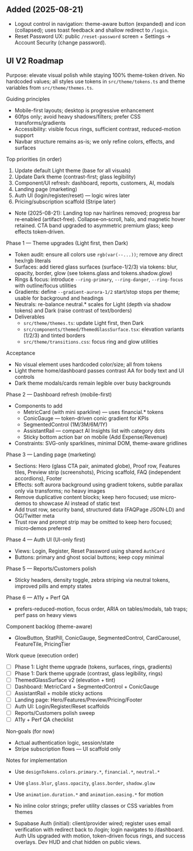 ## Added (2025-08-21)
- Logout control in navigation: theme-aware button (expanded) and icon (collapsed); uses toast feedback and shallow redirect to `/login`.
- Reset Password UX: public `/reset-password` screen + Settings → Account Security (change password).
## UI V2 Roadmap

Purpose: elevate visual polish while staying 100% theme-token driven. No hardcoded values; all styles use tokens in `src/theme/tokens.ts` and theme variables from `src/theme/themes.ts`.

Guiding principles
- Mobile-first layouts; desktop is progressive enhancement
- 60fps only; avoid heavy shadows/filters; prefer CSS transforms/gradients
- Accessibility: visible focus rings, sufficient contrast, reduced-motion support
- Navbar structure remains as-is; we only refine colors, effects, and surfaces

Top priorities (in order)
1) Update default Light theme (base for all visuals)
2) Update Dark theme (contrast-first; glass legibility)
3) Component/UI refresh: dashboard, reports, customers, AI, modals
4) Landing page (marketing)
5) Auth UI (login/register/reset) — logic wires later
6) Pricing/subscription scaffold (Stripe later)

- Note (2025-08-21): Landing top nav hairlines removed; progress bar re‑enabled (artifact‑free). Collapse‑on‑scroll, halo, and magnetic hover retained. CTA band upgraded to asymmetric premium glass; keep effects token‑driven.

Phase 1 — Theme upgrades (Light first, then Dark)
- Token audit: ensure all colors use `rgb(var(--...))`; remove any direct hex/rgb literals
- Surfaces: add tiered glass surfaces (surface-1/2/3) via tokens: blur, opacity, border, glow (see tokens.glass and tokens.shadow.glow)
- Rings & focus: introduce `--ring-primary`, `--ring-danger`, `--ring-focus` with outline/focus utilities
- Gradients: define `--gradient-aurora-1/2` start/stop stops per theme; usable for background and headings
- Neutrals: re-balance neutral.* scales for Light (depth via shadow tokens) and Dark (raise contrast of text/borders)
- Deliverables
  - `src/theme/themes.ts`: update Light first, then Dark
  - `src/components/themed/ThemedGlassSurface.tsx`: elevation variants (1/2/3) and tinted borders
  - `src/theme/transitions.css`: focus ring and glow utilities

Acceptance
- No visual element uses hardcoded color/size; all from tokens
- Light theme home/dashboard passes contrast AA for body text and UI controls
- Dark theme modals/cards remain legible over busy backgrounds

Phase 2 — Dashboard refresh (mobile-first)
- Components to add
  - MetricCard (with mini sparkline) — uses financial.* tokens
  - ConicGauge — token-driven conic gradient for KPIs
  - SegmentedControl (1M/3M/6M/1Y)
  - AssistantRail — compact AI Insights list with category dots
  - Sticky bottom action bar on mobile (Add Expense/Revenue)
- Constraints: SVG-only sparklines, minimal DOM, theme-aware gridlines

Phase 3 — Landing page (marketing)
- Sections: Hero (glass CTA pair, animated globe), Proof row, Features tiles, Preview strip (screenshots), Pricing scaffold, FAQ (independent accordions), Footer
- Effects: soft aurora background using gradient tokens, subtle parallax only via transforms; no heavy images
- Remove duplicative content blocks; keep hero focused; use micro-demos to showcase AI instead of static text
- Add trust row, security band, structured data (FAQPage JSON‑LD) and OG/Twitter meta
 - Trust row and prompt strip may be omitted to keep hero focused; micro‑demos preferred

Phase 4 — Auth UI (UI-only first)
- Views: Login, Register, Reset Password using shared `AuthCard`
- Buttons: primary and ghost social buttons; keep copy minimal

Phase 5 — Reports/Customers polish
- Sticky headers, density toggle, zebra striping via neutral tokens, improved pills and empty states

Phase 6 — A11y + Perf QA
- prefers-reduced-motion, focus order, ARIA on tables/modals, tab traps; perf pass on heavy views

Component backlog (theme-aware)
- GlowButton, StatPill, ConicGauge, SegmentedControl, CardCarousel, FeatureTile, PricingTier

Work queue (execution order)
- [ ] Phase 1: Light theme upgrade (tokens, surfaces, rings, gradients)
- [ ] Phase 1: Dark theme upgrade (contrast, glass legibility, rings)
- [ ] ThemedGlassSurface v2 (elevation + tint)
- [ ] Dashboard: MetricCard + SegmentedControl + ConicGauge
- [ ] AssistantRail + mobile sticky actions
- [ ] Landing page: Hero/Features/Preview/Pricing/Footer
- [ ] Auth UI: Login/Register/Reset scaffolds
- [ ] Reports/Customers polish sweep
- [ ] A11y + Perf QA checklist

Non‑goals (for now)
- Actual authentication logic, session/state
- Stripe subscription flows — UI scaffold only

Notes for implementation
- Use `designTokens.colors.primary.*`, `financial.*`, `neutral.*`
- Use `glass.blur`, `glass.opacity`, `glass.border`, `shadow.glow`
- Use `animation.duration.*` and `animation.easing.*` for motion
- No inline color strings; prefer utility classes or CSS variables from themes

- Supabase Auth (initial): client/provider wired; register uses email verification with redirect back to /login; login navigates to /dashboard. Auth UIs upgraded with motion, token-driven focus rings, and success overlays. Dev HUD and chat hidden on public views.


